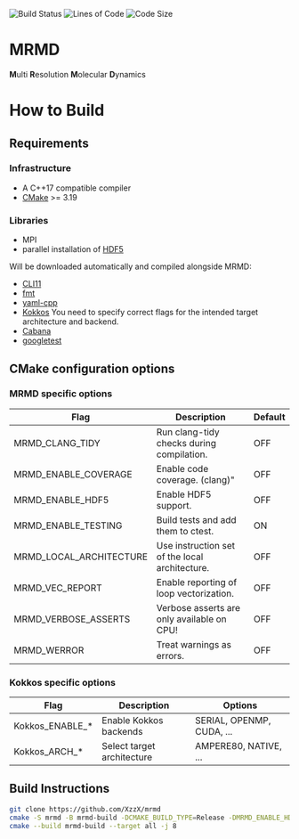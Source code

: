 ![Build Status](https://img.shields.io/github/actions/workflow/status/xzzx/mrmd/validate.yml?branch=main&label=main&style=plastic)
![Lines of Code](https://img.shields.io/tokei/lines/github/xzzx/mrmd?label=lines%20of%20code&style=plastic)
![Code Size](https://img.shields.io/github/languages/code-size/xzzx/mrmd?style=plastic)

# MRMD

**M**ulti **R**esolution **M**olecular **D**ynamics

# How to Build

## Requirements

### Infrastructure

* A C++17 compatible compiler
* [CMake](https://cmake.org/) >= 3.19

### Libraries

* MPI
* parallel installation of [HDF5](https://www.hdfgroup.org/solutions/hdf5/)

Will be downloaded automatically and compiled alongside MRMD:

* [CLI11](https://github.com/CLIUtils/CLI11.git)
* [fmt](https://github.com/fmtlib/fmt.git)
* [yaml-cpp](https://github.com/jbeder/yaml-cpp.git)
* [Kokkos](https://github.com/kokkos/kokkos)
  You need to specify correct flags for the intended target architecture and backend.
* [Cabana](https://github.com/ECP-copa/Cabana.git)
* [googletest](https://github.com/google/googletest.git)

## CMake configuration options
### MRMD specific options
| Flag | Description | Default |
| ---- | ----------- | ------- |
| MRMD_CLANG_TIDY | Run clang-tidy checks during compilation. | OFF |
| MRMD_ENABLE_COVERAGE | Enable code coverage. (clang)" | OFF |
| MRMD_ENABLE_HDF5 | Enable HDF5 support. | OFF |
| MRMD_ENABLE_TESTING | Build tests and add them to ctest. | ON |
| MRMD_LOCAL_ARCHITECTURE | Use instruction set of the local architecture. | OFF |
| MRMD_VEC_REPORT | Enable reporting of loop vectorization. | OFF |
| MRMD_VERBOSE_ASSERTS | Verbose asserts are only available on CPU! | OFF |
| MRMD_WERROR | Treat warnings as errors. | OFF |

### Kokkos specific options
| Flag | Description | Options |
| ---- | ----------- | -------- |
| Kokkos_ENABLE_* | Enable Kokkos backends | SERIAL, OPENMP, CUDA, ... |
| Kokkos_ARCH_* | Select target architecture | AMPERE80, NATIVE, ... | 

## Build Instructions

```bash
git clone https://github.com/XzzX/mrmd
cmake -S mrmd -B mrmd-build -DCMAKE_BUILD_TYPE=Release -DMRMD_ENABLE_HDF5=OFF -DKokkos_ENABLE_SERIAL=ON -DKokkos_ARCH_NATIVE=ON -DKokkos_ENABLE_CUDA=ON -DKokkos_ARCH_AMPERE80=ON
cmake --build mrmd-build --target all -j 8
```
